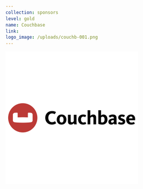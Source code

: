 ```yaml
---
collection: sponsors
level: gold
name: Couchbase
link:
logo_image: /uploads/couchb-001.png
---
```



![](/uploads/versions/couchb-001---x----360-360x---.png)